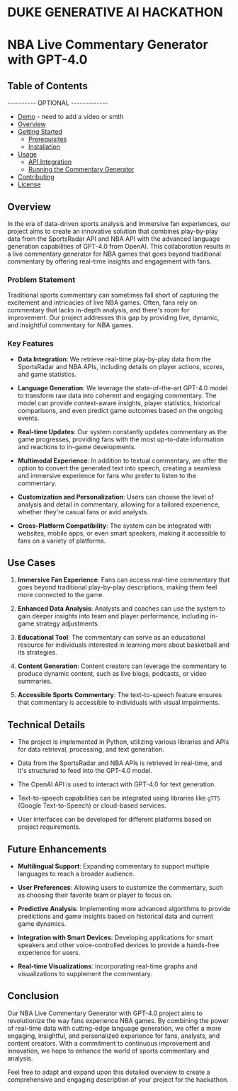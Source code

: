 # DUKE GENERATIVE AI HACKATHON
# NBA Live Commentary Generator with GPT-4.0

## Table of Contents


---------- OPTIONAL -------------
- [Demo](#demo)   - need to add a video or smth
- [Overview](#Overview)
- [Getting Started](#getting-started)
  - [Prerequisites](#prerequisites)
  - [Installation](#installation)
- [Usage](#usage)
  - [API Integration](#api-integration)
  - [Running the Commentary Generator](#running-the-commentary-generator)
- [Contributing](#contributing)
- [License](#license)





## Overview

In the era of data-driven sports analysis and immersive fan experiences, our project aims to create an innovative solution that combines play-by-play data from the SportsRadar API and NBA API with the advanced language generation capabilities of GPT-4.0 from OpenAI. This collaboration results in a live commentary generator for NBA games that goes beyond traditional commentary by offering real-time insights and engagement with fans.

### Problem Statement

Traditional sports commentary can sometimes fall short of capturing the excitement and intricacies of live NBA games. Often, fans rely on commentary that lacks in-depth analysis, and there's room for improvement. Our project addresses this gap by providing live, dynamic, and insightful commentary for NBA games.

### Key Features

- **Data Integration**: We retrieve real-time play-by-play data from the SportsRadar and NBA APIs, including details on player actions, scores, and game statistics.

- **Language Generation**: We leverage the state-of-the-art GPT-4.0 model to transform raw data into coherent and engaging commentary. The model can provide context-aware insights, player statistics, historical comparisons, and even predict game outcomes based on the ongoing events.

- **Real-time Updates**: Our system constantly updates commentary as the game progresses, providing fans with the most up-to-date information and reactions to in-game developments.

- **Multimodal Experience**: In addition to textual commentary, we offer the option to convert the generated text into speech, creating a seamless and immersive experience for fans who prefer to listen to the commentary.

- **Customization and Personalization**: Users can choose the level of analysis and detail in commentary, allowing for a tailored experience, whether they're casual fans or avid analysts.

- **Cross-Platform Compatibility**: The system can be integrated with websites, mobile apps, or even smart speakers, making it accessible to fans on a variety of platforms.

## Use Cases

1. **Immersive Fan Experience**: Fans can access real-time commentary that goes beyond traditional play-by-play descriptions, making them feel more connected to the game.

2. **Enhanced Data Analysis**: Analysts and coaches can use the system to gain deeper insights into team and player performance, including in-game strategy adjustments.

3. **Educational Tool**: The commentary can serve as an educational resource for individuals interested in learning more about basketball and its strategies.

4. **Content Generation**: Content creators can leverage the commentary to produce dynamic content, such as live blogs, podcasts, or video summaries.

5. **Accessible Sports Commentary**: The text-to-speech feature ensures that commentary is accessible to individuals with visual impairments.

## Technical Details

- The project is implemented in Python, utilizing various libraries and APIs for data retrieval, processing, and text generation.

- Data from the SportsRadar and NBA APIs is retrieved in real-time, and it's structured to feed into the GPT-4.0 model.

- The OpenAI API is used to interact with GPT-4.0 for text generation.

- Text-to-speech capabilities can be integrated using libraries like `gTTS` (Google Text-to-Speech) or cloud-based services.

- User interfaces can be developed for different platforms based on project requirements.

## Future Enhancements

- **Multilingual Support**: Expanding commentary to support multiple languages to reach a broader audience.

- **User Preferences**: Allowing users to customize the commentary, such as choosing their favorite team or player to focus on.

- **Predictive Analysis**: Implementing more advanced algorithms to provide predictions and game insights based on historical data and current game dynamics.

- **Integration with Smart Devices**: Developing applications for smart speakers and other voice-controlled devices to provide a hands-free experience for users.

- **Real-time Visualizations**: Incorporating real-time graphs and visualizations to supplement the commentary.

## Conclusion

Our NBA Live Commentary Generator with GPT-4.0 project aims to revolutionize the way fans experience NBA games. By combining the power of real-time data with cutting-edge language generation, we offer a more engaging, insightful, and personalized experience for fans, analysts, and content creators. With a commitment to continuous improvement and innovation, we hope to enhance the world of sports commentary and analysis.

Feel free to adapt and expand upon this detailed overview to create a comprehensive and engaging description of your project for the hackathon.


